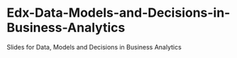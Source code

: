 # Edx-Data-Models-and-Decisions-in-Business-Analytics
Slides for Data, Models and Decisions in Business Analytics
